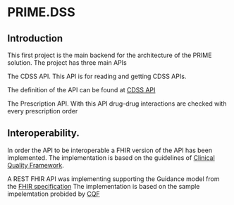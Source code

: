 # PRIME.DSS
## Introduction
This first project is the main backend for the architecture of the PRIME solution. The project has three main APIs

The CDSS API. This API is for reading and getting CDSS APIs.

The definition of the API can be found at [CDSS API](http:195.251.192.95/CDSS/API)

The Prescription API. With this API drug-drug interactions are checked with every prescription order


## Interoperability.
In order the API to be interoperable a FHIR version of the API has been implemented.
The implementation is based on the guidelines of [Clinical Quality Framework](https://wiki.hl7.org/Clinical_Quality_Framework).

A REST FHIR API was implementing supporting the Guidance model from the [FHIR specification](http://hl7.org/fhir/clinicalreasoning-module.html)
The implementation is based on the sample impelemtation probided by [CQF](https://github.com/cqframework/cds-on-fhir/tree/master/Src/net/CQF)


